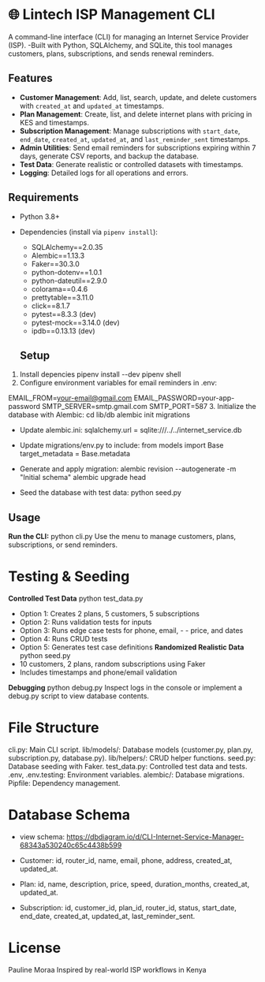 # 🌐 Lintech ISP Management CLI

A command-line interface (CLI) for managing an Internet Service Provider (ISP). 
-Built with Python, SQLAlchemy, and SQLite, this tool manages customers, plans, subscriptions, and sends renewal reminders.

## Features
- **Customer Management**: Add, list, search, update, and delete customers with `created_at` and `updated_at` timestamps.
- **Plan Management**: Create, list, and delete internet plans with pricing in KES and timestamps.
- **Subscription Management**: Manage subscriptions with `start_date`, `end_date`, `created_at`, `updated_at`, and `last_reminder_sent` timestamps.
- **Admin Utilities**: Send email reminders for subscriptions expiring within 7 days, generate CSV reports, and backup the database.
- **Test Data**: Generate realistic or controlled datasets with timestamps.
- **Logging**: Detailed logs for all operations and errors.

## Requirements
- Python 3.8+
- Dependencies (install via `pipenv install`):
  - SQLAlchemy==2.0.35
  - Alembic==1.13.3
  - Faker==30.3.0
  - python-dotenv==1.0.1
  - python-dateutil==2.9.0
  - colorama==0.4.6
  - prettytable==3.11.0
  - click==8.1.7
  - pytest==8.3.3 (dev)
  - pytest-mock==3.14.0 (dev)
  - ipdb==0.13.13 (dev)

  ## Setup
1. Install depencies
pipenv install --dev
pipenv shell
2. Configure environment variables for email reminders in .env:

EMAIL_FROM=your-email@gmail.com
EMAIL_PASSWORD=your-app-password
SMTP_SERVER=smtp.gmail.com
SMTP_PORT=587
3. Initialize the database with Alembic:
cd lib/db
alembic init migrations
- Update alembic.ini:
sqlalchemy.url = sqlite:///../../internet_service.db

- Update migrations/env.py to include:
from models import Base
target_metadata = Base.metadata

- Generate and apply migration:
alembic revision --autogenerate -m "Initial schema"
alembic upgrade head

- Seed the database with test data:
python seed.py

## Usage
**Run the CLI:**
python cli.py
Use the menu to manage customers, plans, subscriptions, or send reminders.
#  Testing & Seeding
**Controlled Test Data** 
python test_data.py
- Option 1: Creates 2 plans, 5 customers, 5 subscriptions
- Option 2: Runs validation tests for inputs
- Option 3: Runs edge case tests for phone, email, - - price, and dates
- Option 4: Runs CRUD tests
- Option 5: Generates test case definitions
**Randomized Realistic Data**
python seed.py
- 10 customers, 2 plans, random subscriptions using Faker
- Includes timestamps and phone/email validation


**Debugging**
python debug.py
Inspect logs in the console or implement a debug.py script to view database contents.

# File Structure
cli.py: Main CLI script.
lib/models/: Database models (customer.py, plan.py, subscription.py, database.py).
lib/helpers/: CRUD helper functions.
seed.py: Database seeding with Faker.
test_data.py: Controlled test data and tests.
.env, .env.testing: Environment variables.
alembic/: Database migrations.
Pipfile: Dependency management.

# Database Schema
- view schema: https://dbdiagram.io/d/CLI-Internet-Service-Manager-68343a530240c65c4438b599

- Customer: 
id, router_id, name, email, phone, address, created_at, updated_at.
- Plan: 
id, name, description, price, speed, duration_months, created_at, updated_at.
- Subscription: 
id, customer_id, plan_id, router_id, status, start_date, end_date, created_at, updated_at, last_reminder_sent.

# License
Pauline Moraa
Inspired by real-world ISP workflows in Kenya